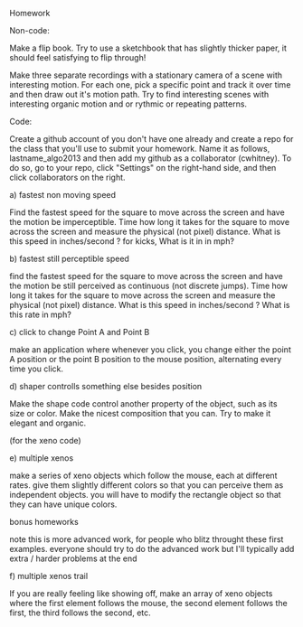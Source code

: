 Homework

Non-code:

Make a flip book.  Try to use a sketchbook that has slightly thicker paper, it should feel satisfying to flip through!

Make three separate recordings with a stationary camera of a scene with interesting motion.  For each one, pick a specific point and track it over time and then draw out it's motion path.  Try to find interesting scenes with interesting organic motion and or rythmic or repeating patterns.

Code:

Create a github account of you don't have one already and create a repo for the class that you'll use to submit your homework.  Name it as follows, lastname_algo2013 and then add my github as a collaborator (cwhitney).  To do so, go to your repo, click "Settings" on the right-hand side, and then click collaborators on the right.

a) fastest non moving speed

Find the fastest speed for the square to move across the screen and have the motion be imperceptible. Time how long it takes for the square to move across the screen and measure the physical (not pixel) distance. What is this speed in inches/second ? for kicks, What is it in in mph?

b) fastest still perceptible speed

find the fastest speed for the square to move across the screen and have the motion be still perceived as continuous (not discrete jumps). Time how long it takes for the square to move across the screen and measure the physical (not pixel) distance. What is this speed in inches/second ? What is this rate in mph?

c) click to change Point A and Point B

make an application where whenever you click, you change either the point A position or the point B position to the mouse position, alternating every time you click.

d) shaper controlls something else besides position

Make the shape code control another property of the object, such as its size or color. Make the nicest composition that you can. Try to make it elegant and organic.

(for the xeno code)

e) multiple xenos

make a series of xeno objects which follow the mouse, each at different rates. give them slightly different colors so that you can perceive them as independent objects. you will have to modify the rectangle object so that they can have unique colors.

bonus homeworks

note this is more advanced work, for people who blitz throught these first examples. everyone should try to do the advanced work but I'll typically add extra / harder problems at the end

f) multiple xenos trail

If you are really feeling like showing off, make an array of xeno objects where the first element follows the mouse, the second element follows the first, the third follows the second, etc.